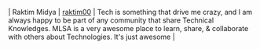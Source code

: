 | Raktim Midya | [raktim00](https://github.com/raktim00) | Tech is something that drive me crazy, and I am always happy to be part of any community that share Technical Knowledges. MLSA is a very awesome place to learn, share, & collaborate with others about Technologies. It's just awesome |
